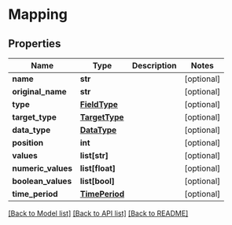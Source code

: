 # Mapping

## Properties
Name | Type | Description | Notes
------------ | ------------- | ------------- | -------------
**name** | **str** |  | [optional] 
**original_name** | **str** |  | [optional] 
**type** | [**FieldType**](FieldType.md) |  | [optional] 
**target_type** | [**TargetType**](TargetType.md) |  | [optional] 
**data_type** | [**DataType**](DataType.md) |  | [optional] 
**position** | **int** |  | [optional] 
**values** | **list[str]** |  | [optional] 
**numeric_values** | **list[float]** |  | [optional] 
**boolean_values** | **list[bool]** |  | [optional] 
**time_period** | [**TimePeriod**](TimePeriod.md) |  | [optional] 

[[Back to Model list]](../README.md#documentation-for-models) [[Back to API list]](../README.md#documentation-for-api-endpoints) [[Back to README]](../README.md)


